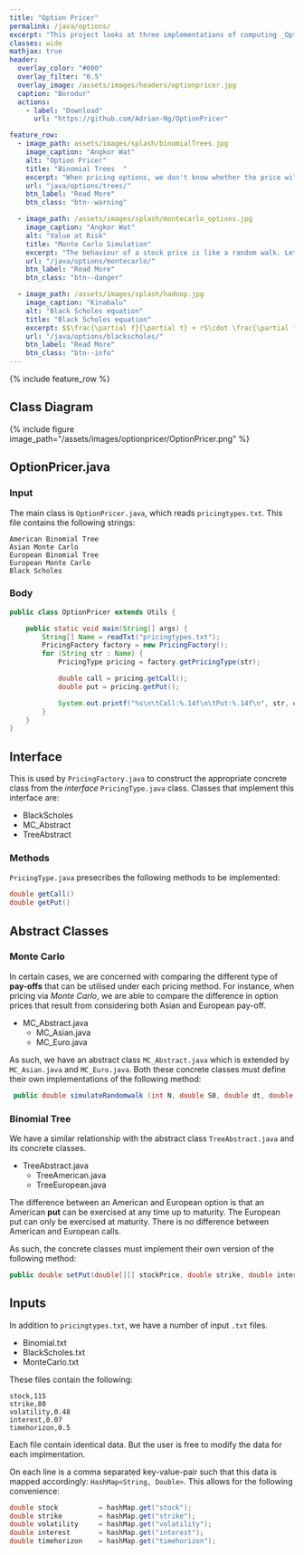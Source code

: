 ```yaml
---
title: "Option Pricer"
permalink: /java/options/
excerpt: "This project looks at three implementations of computing _Option Prices_: the _Binomial Tree_, the _Monte Carlo_ simulation, and the _Black Scholes equations_."
classes: wide
mathjax: true
header:
  overlay_color: "#000"
  overlay_filter: "0.5"
  overlay_image: /assets/images/headers/optionpricer.jpg
  caption: "Borodur"  
  actions:
    - label: "Download"
      url: "https://github.com/Adrian-Ng/OptionPricer"    

feature_row:
  - image_path: assets/images/splash/binomialTrees.jpg
    image_caption: "Angkor Wat"  
    alt: "Option Pricer"
    title: "Binomial Trees  "
    excerpt: "When pricing options, we don't know whether the price will go _up_ or _down_. This simple model captures that uncertainty."
    url: "java/options/trees/"
    btn_label: "Read More"
    btn_class: "btn--warning"    

  - image_path: /assets/images/splash/montecarlo_options.jpg    
    image_caption: "Angkor Wat"  
    alt: "Value at Risk"
    title: "Monte Carlo Simulation"
    excerpt: "The behaviour of a stock price is like a random walk. Let's simulate a very large number of these to predict our option price."
    url: "/java/options/montecarlo/"
    btn_label: "Read More"
    btn_class: "btn--danger"

  - image_path: /assets/images/splash/hadoop.jpg
    image_caption: "Kinabalu"  
    alt: "Black Scholes equation"
    title: "Black Scholes equation"      
    excerpt: $$\frac{\partial f}{\partial t} + rS\cdot \frac{\partial f}{\partial S}+\frac{1}{2}\sigma^2 S^2\cdot\frac{\partial^2 f}{\partial S^2} = rf$$      
    url: "/java/options/blackscholes/"
    btn_label: "Read More"
    btn_class: "btn--info"
---
```



{% include feature_row %}

## Class Diagram

{% include figure image_path="/assets/images/optionpricer/OptionPricer.png" %}

## OptionPricer.java

### Input

The main class is `OptionPricer.java`, which reads `pricingtypes.txt`.
This file contains the following strings:

```
American Binomial Tree
Asian Monte Carlo
European Binomial Tree
European Monte Carlo
Black Scholes
```

### Body

```java
public class OptionPricer extends Utils {

    public static void main(String[] args) {
        String[] Name = readTxt("pricingtypes.txt");
        PricingFactory factory = new PricingFactory();
        for (String str : Name) {
            PricingType pricing = factory.getPricingType(str);

            double call = pricing.getCall();
            double put = pricing.getPut();

            System.out.printf("%s\n\tCall:%.14f\n\tPut:%.14f\n", str, call, put);
        }
    }
}
```

## Interface

This is used by `PricingFactory.java` to construct the appropriate concrete class from the _interface_ `PricingType.java` class.
Classes that implement this interface are:

* BlackScholes
* MC_Abstract
* TreeAbstract

### Methods

`PricingType.java` presecribes the following methods to be implemented:

```java
double getCall()
double getPut()
```

## Abstract Classes

### Monte Carlo

In certain cases, we are concerned with comparing the different type of __pay-offs__ that can be utilised under each pricing method.
For instance, when pricing via _Monte Carlo_, we are able to compare the difference in option prices that result from considering both Asian and European pay-off.


* MC_Abstract.java
    * MC_Asian.java
    * MC_Euro.java

As such, we have an abstract class `MC_Abstract.java` which is extended by `MC_Asian.java` and `MC_Euro.java`. 
Both these concrete classes must define their own implementations of the following method:
 
```java
 public double simulateRandomwalk (int N, double S0, double dt, double interest, double sigma)
```

### Binomial Tree

We have a similar relationship with the abstract class `TreeAbstract.java` and its concrete classes.

* TreeAbstract.java
    * TreeAmerican.java
    * TreeEuropean.java

The difference between an American and European option is that an American __put__ can be exercised at any time up to maturity.
The European put can only be exercised at maturity. There is no difference between American and European calls.

As such, the concrete classes must implement their own version of the following method:

```java
public double setPut(double[][] stockPrice, double strike, double interest, double p, double dt, int T)
```

## Inputs

In addition to `pricingtypes.txt`, we have a number of input `.txt` files. 

* Binomial.txt
* BlackScholes.txt
* MonteCarlo.txt

These files contain the following:

```
stock,115
strike,80
volatility,0.48
interest,0.07
timehorizon,0.5
```
Each file contain identical data. But the user is free to modify the data for each implmentation.

On each line is a comma separated key-value-pair such that this data is mapped accordingly: `HashMap<String, Double>`. 
This allows for the following convenience:

```java
double stock          = hashMap.get("stock");
double strike         = hashMap.get("strike");
double volatility     = hashMap.get("volatility");
double interest       = hashMap.get("interest");
double timehorizon    = hashMap.get("timehorizon");
```

